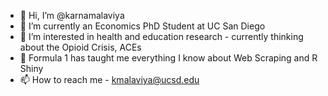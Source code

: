 - 👋 Hi, I’m @karnamalaviya
- 🌱 I’m currently an Economics PhD Student at UC San Diego 
- 👀 I’m interested in health and education research - currently thinking about the Opioid Crisis, ACEs 
- 🚗 Formula 1 has taught me everything I know about Web Scraping and R Shiny
- 📫 How to reach me - kmalaviya@ucsd.edu

<!---
karnamalaviya/karnamalaviya is a ✨ special ✨ repository because its `README.md` (this file) appears on your GitHub profile.
You can click the Preview link to take a look at your changes.
--->
